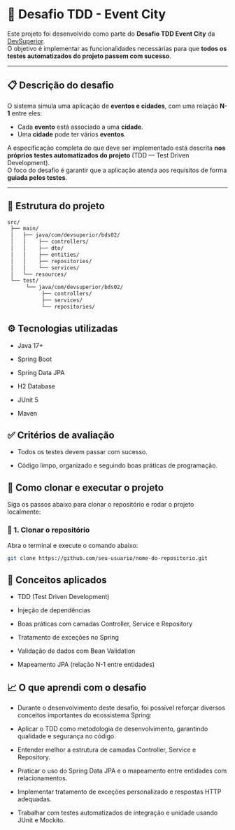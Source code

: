 # 🧪 Desafio TDD - Event City

Este projeto foi desenvolvido como parte do **Desafio TDD Event City** da [DevSuperior](https://devsuperior.com.br).  
O objetivo é implementar as funcionalidades necessárias para que **todos os testes automatizados do projeto passem com sucesso**.

---

## 📋 Descrição do desafio

O sistema simula uma aplicação de **eventos e cidades**, com uma relação **N-1** entre eles:

- Cada **evento** está associado a uma **cidade**.
- Uma **cidade** pode ter vários **eventos**.

A especificação completa do que deve ser implementado está descrita **nos próprios testes automatizados do projeto** (TDD — Test Driven Development).  
O foco do desafio é garantir que a aplicação atenda aos requisitos de forma **guiada pelos testes**.

---

## 🧱 Estrutura do projeto

```bash
src/
 ├── main/
 │   ├── java/com/devsuperior/bds02/
 │   │    ├── controllers/
 │   │    ├── dto/
 │   │    ├── entities/
 │   │    ├── repositories/
 │   │    └── services/
 │   └── resources/
 └── test/
      └── java/com/devsuperior/bds02/
           ├── controllers/
           ├── services/
           └── repositories/

```

## ⚙️ Tecnologias utilizadas

- Java 17+

- Spring Boot

- Spring Data JPA

- H2 Database

- JUnit 5

- Maven

## ✅ Critérios de avaliação

- Todos os testes devem passar com sucesso.

- Código limpo, organizado e seguindo boas práticas de programação.

## 🚀 Como clonar e executar o projeto

Siga os passos abaixo para clonar o repositório e rodar o projeto localmente:

### 🔹 1. Clonar o repositório
Abra o terminal e execute o comando abaixo:
```bash
git clone https://github.com/seu-usuario/nome-do-repositorio.git

```

## 🧠 Conceitos aplicados

- TDD (Test Driven Development)

- Injeção de dependências

- Boas práticas com camadas Controller, Service e Repository

- Tratamento de exceções no Spring

- Validação de dados com Bean Validation

- Mapeamento JPA (relação N-1 entre entidades)

## 📈 O que aprendi com o desafio

- Durante o desenvolvimento deste desafio, foi possível reforçar diversos conceitos importantes do ecossistema Spring:

- Aplicar o TDD como metodologia de desenvolvimento, garantindo qualidade e segurança no código.

- Entender melhor a estrutura de camadas Controller, Service e Repository.

- Praticar o uso do Spring Data JPA e o mapeamento entre entidades com relacionamentos.

- Implementar tratamento de exceções personalizado e respostas HTTP adequadas.

- Trabalhar com testes automatizados de integração e unidade usando JUnit e Mockito.

